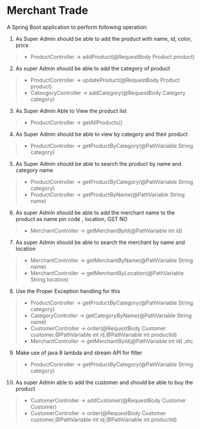 # Merchant Trade
A Spring Boot application to perform following operation:

1) As Super Admin should be able to add the product with name, id, color, price

> + ProductController -> addProduct(@RequestBody Product product)

2) As super Admin should be able to add the category of product

> + ProductController -> updateProduct(@RequestBody Product product)
> + CateogoryController -> addCategory(@RequestBody Category category)

3) As Super Admin Able to View the product list

> + ProductController -> getAllProducts()

4) As Super Admin should be able to view by category and their product

> + ProductController -> getProductByCategory(@PathVariable String category)

5) As Super Admin should be able to search the product by name and category name

> + ProductController -> getProductByCategory(@PathVariable String category)
> + ProductController -> getProductByName(@PathVariable String name)

6) As super Admin should be able to add the merchant name to the product as name pin code , location, GST NO

> + MerchantController -> getMerchantById(@PathVariable int id)


7) As super Admin should be able to search the merchant by name and location

> + MerchantController -> getMerchantByName(@PathVariable String name)
> + MerchantController -> getMerchantByLocation(@PathVariable String location)

8) Use the Proper Exception handling for this

> + ProductController -> getProductByCategory(@PathVariable String category)
> + CategoryController -> getCategoryByName(@PathVariable String name)
> + CustomerController -> order(@RequestBody Customer customer,@PathVariable int id,@PathVariable int productId)
> + MerchantController -> getMerchantById(@PathVariable int id)
> ,etc

9. Make use of java 8 lambda and stream API for filter

> + ProductController -> getProductByCategory(@PathVariable String category)

10. As super Admin able to add the customer and should be able to buy the product  

> + CustomerController -> addCustomer(@RequestBody Customer Customer)
> + CustomerController -> order(@RequestBody Customer customer,@PathVariable int id,@PathVariable int productId)